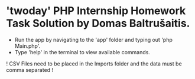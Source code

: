 # 'twoday' PHP Internship Homework Task Solution by Domas Baltrušaitis.

- Run the app by navigating to the 'app' folder and typing out 'php Main.php'.
- Type 'help' in the terminal to view available commands.

! CSV Files need to be placed in the Imports folder and the data must be comma separated !

